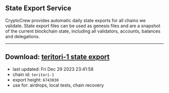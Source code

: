 ## State Export Service
CryptoCrew provides automatic daily state exports for all chains we validate. State export files can be used as genesis files and are a snapshot of the current blockchain state, including all validators, accounts, balances and delegations.

---
**Download: [teritori-1 state export](https://dl.ccvalidators.com/SERVICE/teritori/teritori-1_export_6743030.json)**
---

- last updated: Fri Dec 29 2023 23:41:58
- chain id: `teritori-1`
- export height: `6743030`
- use for: airdrops, local tests, chain recovery
